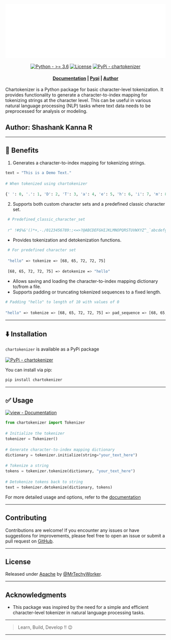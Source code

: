<p align="center">
    <picture>
    <source media="(prefers-color-scheme: dark)" srcset="https://github.com/MrTechyWorker/chartokenizer/blob/main/docs/logo.png">
    <source media="(prefers-color-scheme: light)" srcset="https://github.com/MrTechyWorker/chartokenizer/blob/main/docs/logo.png">
    <img alt="Hashnode logo" src="https://github.com/MrTechyWorker/chartokenizer/blob/main/docs/logo.png" height="170">
    </picture>

</p>

<p align="center">
    <a href="https://"><img src="https://img.shields.io/badge/Python-%3E=_3.6-orange?logo=Python&logoColor=white" alt="Python - &gt;= 3.6"></a>
    <a href="#license"><img src="https://img.shields.io/badge/License-Apache-blue" alt="License"></a>
    <a href="https://pypi.org/project/chartokenizer"><img src="https://img.shields.io/badge/PyPi-chartokenizer-blueviolet?logo=Pypi&logoColor=white" alt="PyPi - chartokenizer"></a>


</p>

<h4 align="center">
    <p>
        <a href="/docs/usage.md">Documentation</a> |
        <a href="https://pypi.org/project/chartokenizer/">Pypi</a> |
        <a href="https://github.com/MrTechyWorker">Author</a> 
    <p>
</h4>

Chartokenizer is a Python package for basic character-level tokenization. It provides functionality to generate a character-to-index mapping for tokenizing strings at the character level. This can be useful in various natural language processing (NLP) tasks where text data needs to be preprocessed for analysis or modeling.

## Author: Shashank Kanna R

---
## 🚀 Benefits

1. Generates a character-to-index mapping for tokenizing strings.
  
  ```python
  text = "This is a Demo Text."
  
  # When tokenized using chartokenizer
  
  {' ': 0, '.': 1, 'D': 2, 'T': 3, 'a': 4, 'e': 5, 'h': 6, 'i': 7, 'm': 8, 'o': 9, 's': 10, 't': 11, 'x': 12}
  ```
2. Supports both custom character sets and a predefined classic character set.
   
  ```python
   # Predefined_classic_character_set
   
   r" !#$%&'()*+,-./0123456789:;<=>?@ABCDEFGHIJKLMNOPQRSTUVWXYZ^_`abcdefghijklmnopqrstuvwxyz{|}~"
  ```
- Provides tokenization and detokenization functions.
 ```bash
  # For predefined character set

  "hello" => tokenize => [68, 65, 72, 72, 75]

  [68, 65, 72, 72, 75] => detokenize => "hello"
 ```
- Allows saving and loading the character-to-index mapping dictionary to/from a file.
- Supports padding or truncating tokenized sequences to a fixed length.
```bash
# Padding "hello" to length of 10 with values of 0

"hello" => tokenize => [68, 65, 72, 72, 75] => pad_sequence => [68, 65, 72, 72, 75, 0, 0, 0, 0, 0]
```
---

## ⬇️ Installation

`chartokenizer` is available as a PyPi package<br>
<br>
<a href="https://pypi.org/project/chartokenizer/"><img src="https://img.shields.io/badge/PyPi-chartokenizer-2ea44f?style=for-the-badge&logo=PyPi&logoColor=white" alt="PyPi - chartokenizer"></a>

You can install via pip:

```bash
pip install chartokenizer
```
---
## ✅ Usage

[![view - Documentation](https://img.shields.io/badge/view-Documentation-blue?style=for-the-badge)](/docs/usage.md "Go to project documentation")

```python
from chartokenizer import Tokenizer

# Initialize the tokenizer
tokenizer = Tokenizer()

# Generate character-to-index mapping dictionary
dictionary = tokenizer.initialize(string="your_text_here")

# Tokenize a string
tokens = tokenizer.tokenize(dictionary, "your_text_here")

# Detokenize tokens back to string
text = tokenizer.detokenize(dictionary, tokens)
```

For more detailed usage and options, refer to the [documentation](/docs/usage.md)

---

## Contributing

Contributions are welcome! If you encounter any issues or have suggestions for improvements, please feel free to open an issue or submit a pull request on [GitHub](https://github.com/MrTechyWorker/chartokenizer).

---

## License

Released under [Apache](/LICENSE) by [@MrTechyWorker](https://github.com/MrTechyWorker).

---

## Acknowledgments

- This package was inspired by the need for a simple and efficient character-level tokenizer in natural language processing tasks.
---
> Learn, Build, Develop !! 😉
---
